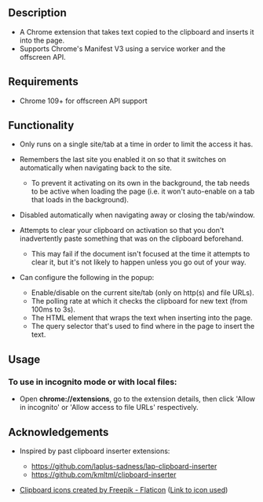 ## Description

- A Chrome extension that takes text copied to the clipboard and inserts it into the page.
- Supports Chrome's Manifest V3 using a service worker and the offscreen API.

## Requirements

- Chrome 109+ for offscreen API support

## Functionality

- Only runs on a single site/tab at a time in order to limit the access it has.
- Remembers the last site you enabled it on so that it switches on automatically when navigating back to the site.
  - To prevent it activating on its own in the background, the tab needs to be active when loading the page (i.e. it won't auto-enable on a tab that loads in the background).
- Disabled automatically when navigating away or closing the tab/window.
- Attempts to clear your clipboard on activation so that you don't inadvertently paste something that was on the clipboard beforehand.

  - This may fail if the document isn't focused at the time it attempts to clear it, but it's not likely to happen unless you go out of your way.

- Can configure the following in the popup:
  - Enable/disable on the current site/tab (only on http(s) and file URLs).
  - The polling rate at which it checks the clipboard for new text (from 100ms to 3s).
  - The HTML element that wraps the text when inserting into the page.
  - The query selector that's used to find where in the page to insert the text.

## Usage

### To use in incognito mode or with local files:

- Open **chrome://extensions**, go to the extension details, then click 'Allow in incognito' or 'Allow access to file URLs' respectively.

## Acknowledgements

- Inspired by past clipboard inserter extensions:

  - https://github.com/laplus-sadness/lap-clipboard-inserter
  - https://github.com/kmltml/clipboard-inserter

- [Clipboard icons created by Freepik - Flaticon](https://www.flaticon.com/free-icons/clipboard) ([Link to icon used](https://www.flaticon.com/free-icon/clipboard_5480173))
